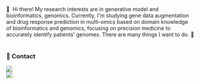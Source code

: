 <p>
  👋&nbsp; Hi there! My research interests are in generative model and bioinformatics, genomics. Currently, I'm studying gene data augmentation and drug response prediction in multi-omics based on domain knowledge of bioinformatics and genomics, focusing on precision medicine to accurately identify patients' genomes. There are many things I want to do. 🤔 <br/><br/>
</p>

<!-- 
### 💪 Skills

#### Languages

<p>
  <img src="https://img.shields.io/badge/Python-3776AB?style=flat-square&logo=Python&logoColor=white"/> 
  <img src="https://img.shields.io/badge/Java-007396?style=flat-square&logo=Java&logoColor=white"/>
  <img src="https://img.shields.io/badge/R-276DC3?style=flat-square&logo=R&logoColor=white"/>
  <img src="https://img.shields.io/badge/Scala-DC322F?style=flat-square&logo=Scala&logoColor=white"/>
  <img src="https://img.shields.io/badge/kotlin-7F52FF?style=flat-square&logo=kotlin&logoColor=white"/>
  <img src="https://img.shields.io/badge/JavaScript-F7DF1E?style=flat-square&logo=JavaScript&logoColor=white"/>
  <img src="https://img.shields.io/badge/TypeScript-3178C6?style=flat-square&logo=TypeScript&logoColor=white"/>
</p>

#### Machine Learning

<p>
  <img src="https://img.shields.io/badge/PyTorch-EE4C2C?style=flat-square&logo=PyTorch&logoColor=white"/>
  <img src="https://img.shields.io/badge/TensorFlow-FF6F00?style=flat-square&logo=TensorFlow&logoColor=white"/>
</p>

#### BigData

<p>
  <img src="https://img.shields.io/badge/Kubernates-326CE5?style=flat-square&logo=Kubernates&logoColor=black"/>
  <img src="https://img.shields.io/badge/VLDB-363636?style=flat-square&logo=VLDB&logoColor=white"/>
  <img src="https://img.shields.io/badge/Apache Hadoop-66CCFF?style=flat-square&logo=ApacheHadoop&logoColor=black"/>
  <img src="https://img.shields.io/badge/Apache Spark-E25A1C?style=flat-square&logo=ApacheSpark&logoColor=white"/>
  <img src="https://img.shields.io/badge/Apache Hive-FDEE21?style=flat-square&logo=ApacheHive&logoColor=black"/>
  <img src="https://img.shields.io/badge/Apache Kafka-231F20?style=flat-square&logo=ApacheKafka&logoColor=white"/>
</p>

#### Web

<p>
  <img src="https://img.shields.io/badge/Spring-6DB33F?style=flat-square&logo=Spring&logoColor=white"/>
  <img src="https://img.shields.io/badge/Node.js-339933?style=flat-square&logo=Node.js&logoColor=white"/>
  <img src="https://img.shields.io/badge/Vue.js-4FC08D?style=flat-square&logo=Veu.js&logoColor=white"/>
  <img src="https://img.shields.io/badge/MySQL-4479A1?style=flat-square&logo=MySQL&logoColor=white"/>
  <img src="https://img.shields.io/badge/Microsoft SQL Server-CC2927?style=flat-square&logo=Microsoft SQL Server&logoColor=white"/>
</p>


#### DevOps

<p>
  <img src="https://img.shields.io/badge/AWS-232F3E?style=flat-square&logo=AWS&logoColor=white"/>
  <img src="https://img.shields.io/badge/Docker-2496ED?style=flat-square&logo=Docker&logoColor=white"/>
  <img src="https://img.shields.io/badge/Git-F05032?style=flat-square&logo=Git&logoColor=white"/>
  <img src="https://img.shields.io/badge/Wandb-F05032?style=flat-square&logo=Wandb&logoColor=white"/>
</p>
 -->

### 📨 Contact
<a href="https://hyunsbong.github.io/" target="_blank">
  <img src="https://img.shields.io/badge/CV-00B1EA?style=flat-square&logo=githubpages&logoColor=white"/></a>
<br>
<!-- <a href="https://nickel-animantarx-893.notion.site/Curriculum-Vitae-8791b38653d9447c89792ef96c7b8ee5" target="_blank">
  <img src="https://img.shields.io/badge/CV-000000?style=flat-square&logo=Notion&logoColor=#ffffff"/></a>
<br> -->
<a href="mailto:hsb041406@gmail.com" target="_blank">
  <img src="https://img.shields.io/badge/hsb041406@gmail.com-EA4335?style=flat-square&logo=Gmail&logoColor=white"/></a>
